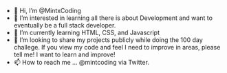 - 👋 Hi, I’m @MintxCoding
- 👀 I’m interested in learning all there is about Development and want to eventually be a full stack developer. 
- 🌱 I’m currently learning HTML, CSS, and Javascript
- 💞️ I’m looking to share my projects publicly while doing the 100 day challege. If you view my code and feel I need to improve in areas, please tell me! I want to learn and improve!
- 📫 How to reach me ... @mintcoding via Twitter.

<!---
MintxCoding/MintxCoding is a ✨ special ✨ repository because its `README.md` (this file) appears on your GitHub profile.
You can click the Preview link to take a look at your changes.
--->
